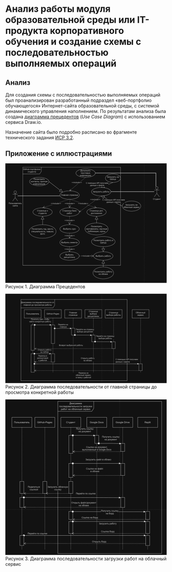 # Анализ работы модуля образовательной среды или IT-продукта корпоративного обучения и создание схемы с последовательностью выполняемых операций
## Анализ
Для создания схемы с последовательностью выполняемых операций был проанализирован разработанный подраздел «веб-портфолио обучающегося» Интернет-сайта образовательной среды, с системой динамического управления наполнением. По результатам анализа была создана [диаграмма прецедентов](https://drive.google.com/file/d/1SzPwDINWqPfQTpnjKCDRwLrQO8GSqH5D/view?usp=sharing) (*Use Case Diagram*) с использованием сервиса Draw.io. 

Назначение сайта было подробно расписано во фрагменте технического задания [ИСР 3.2](/3/VSR_3.2.pdf).

## Приложение с иллюстрациями

![Рисунок 1.](/3/1.png)
Рисунок 1. Диаграмма Прецедентов

![Рисунок 2.](/3/2.png)
Рисунок 2. Диаграмма последовательности от главной страницы до просмотра конкретной работы

![Рисунок 3.](/3/3.png)
Рисунок 3. Диаграмма последовательности загрузки работ на облачный сервис


